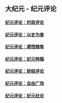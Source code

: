 ## 大纪元 - 纪元评论

#### [纪元评论：时政评论](indexes/nsc1025/README.md?12240330)
#### [纪元评论：以史为鉴](indexes/nsc1028/README.md?12240330)
#### [纪元评论：感悟随笔](indexes/nsc1035/README.md?12240330)
#### [纪元评论：纪元特稿](indexes/nsc424/README.md?12240330)
#### [纪元评论：财经评论](indexes/nsc1026/README.md?12240330)
#### [纪元评论：自由广场](indexes/nsc993/README.md?12240330)
#### [纪元评论：纪元社论](indexes/nsc422/README.md?12240330)
